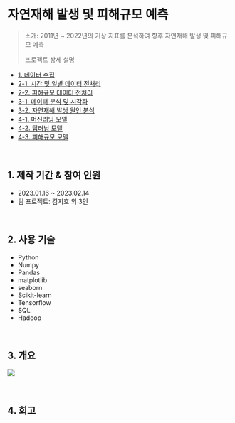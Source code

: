 # 자연재해 발생 및 피해규모 예측
> 소개: 2011년 ~ 2022년의 기상 지표를 분석하여 향후 자연재해 발생 및 피해규모 예측
>
> 프로젝트 상세 설명
- [1. 데이터 수집](https://github.com/jh00000/Project_Portfolio/blob/main/3rd_Project/%E2%85%A0.%EB%8D%B0%EC%9D%B4%ED%84%B0_%EC%88%98%EC%A7%91/1.%EB%8D%B0%EC%9D%B4%ED%84%B0_%EC%88%98%EC%A7%91.ipynb)
- [2-1. 시간 및 일별 데이터 전처리](https://github.com/jh00000/Project_Portfolio/blob/main/3rd_Project/%E2%85%A1.%EB%8D%B0%EC%9D%B4%ED%84%B0_%EC%A0%84%EC%B2%98%EB%A6%AC/2-1.%EC%8B%9C%EA%B0%84_%EB%B0%8F_%EC%9D%BC%EB%B3%84_%EB%8D%B0%EC%9D%B4%ED%84%B0_%EC%A0%84%EC%B2%98%EB%A6%AC.ipynb)
- [2-2. 피해규모 데이터 전처리](https://github.com/jh00000/Project_Portfolio/blob/main/3rd_Project/%E2%85%A1.%EB%8D%B0%EC%9D%B4%ED%84%B0_%EC%A0%84%EC%B2%98%EB%A6%AC/2-2.%ED%94%BC%ED%95%B4%EA%B7%9C%EB%AA%A8_%EB%8D%B0%EC%9D%B4%ED%84%B0_%EC%A0%84%EC%B2%98%EB%A6%AC.ipynb)
- [3-1. 데이터 분석 및 시각화](https://github.com/jh00000/Project_Portfolio/blob/main/3rd_Project/%E2%85%A2.%EB%B6%84%EC%84%9D_%EB%B0%8F_%EC%8B%9C%EA%B0%81%ED%99%94/3-1.%EB%B6%84%EC%84%9D_%EB%B0%8F_%EC%8B%9C%EA%B0%81%ED%99%94.ipynb)
- [3-2. 자연재해 발생 원인 분석](https://github.com/jh00000/Project_Portfolio/blob/main/3rd_Project/%E2%85%A2.%EB%B6%84%EC%84%9D_%EB%B0%8F_%EC%8B%9C%EA%B0%81%ED%99%94/3-2.%EC%9E%90%EC%97%B0%EC%9E%AC%EB%82%9C_%EB%B0%9C%EC%83%9D_%EC%9B%90%EC%9D%B8_%EB%B6%84%EC%84%9D.ipynb)
- [4-1. 머신러닝 모델](https://github.com/jh00000/Project_Portfolio/blob/main/3rd_Project/%E2%85%A3.%EB%AA%A8%EB%8D%B8_%EC%84%A4%EA%B3%84/4-1.%EB%AA%A8%EB%8D%B8%EB%A7%81_ml_voting.ipynb)
- [4-2. 딥러닝 모델](https://github.com/jh00000/Project_Portfolio/blob/main/3rd_Project/%E2%85%A3.%EB%AA%A8%EB%8D%B8_%EC%84%A4%EA%B3%84/4-2.%EB%AA%A8%EB%8D%B8%EB%A7%81_dl_tensor.ipynb)
- [4-3. 피해규모 모델](https://github.com/jh00000/Project_Portfolio/blob/main/3rd_Project/%E2%85%A3.%EB%AA%A8%EB%8D%B8_%EC%84%A4%EA%B3%84/4-3.%EB%AA%A8%EB%8D%B8%EB%A7%81_%ED%94%BC%ED%95%B4%EA%B7%9C%EB%AA%A8.ipynb)

</br>

## 1. 제작 기간 & 참여 인원
- 2023.01.16 ~ 2023.02.14
- 팀 프로젝트: 김지호 외 3인

</br>

## 2. 사용 기술
- Python
- Numpy
- Pandas
- matplotlib
- seaborn
- Scikit-learn
- Tensorflow
- SQL
- Hadoop

</br>

## 3. 개요
![](https://user-images.githubusercontent.com/111859093/219287977-2988c032-bc7c-4dc2-aa26-f564ab8eb891.JPG)

</br>

## 4. 회고
